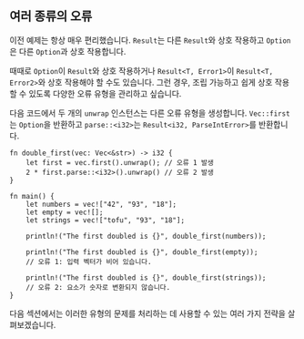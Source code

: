 ## 여러 종류의 오류

이전 예제는 항상 매우 편리했습니다. `Result`는 다른 `Result`와 상호 작용하고 `Option`은 다른 `Option`과 상호 작용합니다.

때때로 `Option`이 `Result`와 상호 작용하거나 `Result<T, Error1>`이 `Result<T, Error2>`와 상호 작용해야 할 수도 있습니다. 그런 경우, 조립 가능하고 쉽게 상호 작용할 수 있도록 다양한 오류 유형을 관리하고 싶습니다.

다음 코드에서 두 개의 `unwrap` 인스턴스는 다른 오류 유형을 생성합니다. `Vec::first`는 `Option`을 반환하고 `parse::<i32>`는 `Result<i32, ParseIntError>`를 반환합니다.

```rust,editable,ignore,mdbook-runnable
fn double_first(vec: Vec<&str>) -> i32 {
    let first = vec.first().unwrap(); // 오류 1 발생
    2 * first.parse::<i32>().unwrap() // 오류 2 발생
}

fn main() {
    let numbers = vec!["42", "93", "18"];
    let empty = vec![];
    let strings = vec!["tofu", "93", "18"];

    println!("The first doubled is {}", double_first(numbers));

    println!("The first doubled is {}", double_first(empty));
    // 오류 1: 입력 벡터가 비어 있습니다.

    println!("The first doubled is {}", double_first(strings));
    // 오류 2: 요소가 숫자로 변환되지 않습니다.
}
```

다음 섹션에서는 이러한 유형의 문제를 처리하는 데 사용할 수 있는 여러 가지 전략을 살펴보겠습니다.
